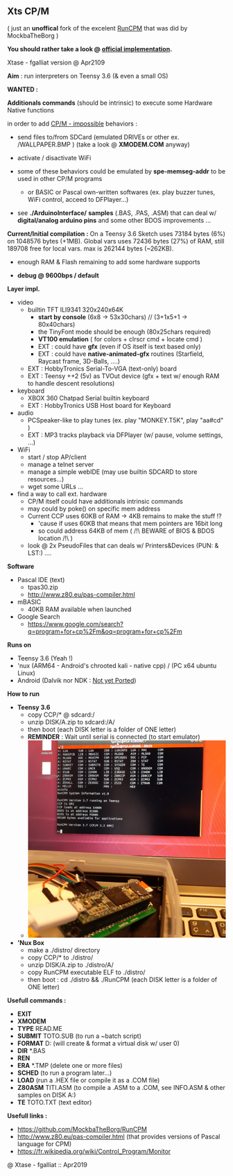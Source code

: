 ## Xts CP/M



( just an **unoffical** fork of the excelent [RunCPM](https://github.com/MockbaTheBorg/RunCPM) that was did by MockbaTheBorg )

**You should rather take a look @ [official implementation](https://github.com/MockbaTheBorg/RunCPM).** 



Xtase - fgalliat version @ Apr2109



**Aim** : run interpreters on Teensy 3.6 (& even a small OS)



**WANTED :**

  **Additionals commands** (should be intrinsic) to execute some Hardware Native functions

  in order to add <u>CP/M - impossible</u> behaviors : 

- send files to/from SDCard (emulated DRIVEs or other ex. /WALLPAPER.BMP ) (take a look @ **XMODEM.COM** anyway)

- activate / disactivate WiFi

- some of these behaviors could be emulated by **spe-memseg-addr** to be used in other CP/M programs

  - or BASIC or Pascal own-written softwares (ex. play buzzer tunes, WiFi control, acceed to DFPlayer...)

- see **./ArduinoInterface/** **samples** (.BAS, .PAS, .ASM) that can deal w/ **digital/analog arduino pins** and some other BDOS improvements ...

  


**Current/Initial compilation :**
  On a Teensy 3.6
  Sketch uses 73184 bytes (6%) on 1048576 bytes (+1MB).
  Global vars uses 72436 bytes (27%) of RAM, still 189708 free for local vars. max is 262144 bytes (~262KB).

  - enough RAM & Flash remaining to add some hardware supports 

  - **debug @ 9600bps / default** 



**Layer impl.**

- video
  - builtin TFT ILI9341 320x240x64K
    - **start by console** (6x8 -> 53x30chars) // (3+1x5+1 -> 80x40chars)
    - the TinyFont mode should be enough (80x25chars required)
    - **VT100 emulation** ( for colors + clrscr cmd + locate cmd )
    - EXT : could have **gfx** (even if OS itself is text based only)
    - EXT : could have **native-animated-gfx** routines (Starfield, Raycast frame, 3D-Balls, ....) 
  - EXT : HobbyTronics Serial-To-VGA (text-only) board
  - EXT : Teensy ++2 (5v) as TVOut device (gfx + text w/ enough RAM to handle descent resolutions)
- keyboard
  - XBOX 360 Chatpad Serial builtin keyboard
  - EXT : HobbyTronics USB Host board for Keyboard
- audio
  - PCSpeaker-like to play tunes (ex. play "MONKEY.T5K", play "aa#cd" ) 
  - EXT : MP3 tracks playback via DFPlayer (w/ pause, volume settings, ...)
- WiFi
  - start / stop AP/client
  - manage a telnet server
  - manage a simple webIDE (may use builtin SDCARD to store resources...)
  - wget some URLs ...
- find a way to call ext. hardware
  - CP/M itself could have additionals intrinsic commands 
  - may could by poke() on specific mem address
  - Current CCP uses 60KB of RAM -> 4KB remains to make the stuff !?
    - 'cause if uses 60KB that means that mem pointers are 16bit long
    - so could address 64KB of mem ( /!\\ BEWARE of BIOS & BDOS location /!\\ )
  - look @ 2x PseudoFiles that can deals w/ Printers&Devices (PUN: & LST:) ....



**Software**

- Pascal IDE (text)
  - tpas30.zip
  - http://www.z80.eu/pas-compiler.html
- mBASIC
  - 40KB RAM available when launched
- Google Search
  - https://www.google.com/search?q=program+for+cp%2Fm&oq=program+for+cp%2Fm



**Runs on**

  - Teensy 3.6 (Yeah !)
  - 'nux (ARM64 - Android's chrooted kali - native cpp) / (PC x64 ubuntu Linux)
  - Android (Dalvik nor NDK : <u>Not yet Ported</u>)



**How to run**

 - **Teensy 3.6**
   - copy CCP/* @ sdcard:/
   - unzip DISK/A.zip to sdcard:/A/
   - then boot (each DISK letter is a folder of ONE letter)
   - **REMINDER** : Wait until serial is connected (to start emulator)
   - ![Teensy 3.6 booting CP/M 2.2](./pictures/yatlCPM_1_mini.jpg)
  - **'Nux Box**
      - make a ./distro/ directory
       - copy CCP/* to ./distro/
       - unzip DISK/A.zip to ./distro/A/
       - copy RunCPM executable ELF to ./distro/
       - then boot : cd ./distro && ./RunCPM (each DISK letter is a folder of ONE letter)



**Usefull commands :**

- **EXIT**
- **XMODEM**
- **TYPE** READ.ME
- **SUBMIT** TOTO.SUB (to run a ~batch script)
- **FORMAT** D: (will create & format a virtual disk w/ user 0)
- **DIR** *.BAS
- **REN**
- **ERA** *.TMP (delete one or more files)
- **SCHED** (to run a program later...)
- **LOAD** (run a .HEX file or compile it as a .COM file)
- **Z80ASM** TITI.ASM (to compile a .ASM to a .COM, see INFO.ASM & other samples on DISK A:)
- **TE** TOTO.TXT (text editor)



**Usefull links :**

- https://github.com/MockbaTheBorg/RunCPM
- http://www.z80.eu/pas-compiler.html (that provides versions of Pascal language for CPM)
- https://fr.wikipedia.org/wiki/Control_Program/Monitor





@ Xtase - fgalliat :: Apr2019